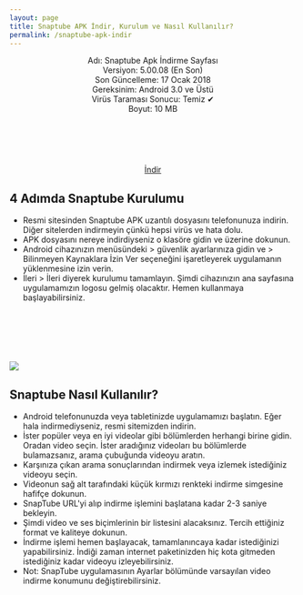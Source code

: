 ```yaml
---
layout: page
title: Snaptube APK İndir, Kurulum ve Nasıl Kullanılır?
permalink: /snaptube-apk-indir
---
```


<script async src="//pagead2.googlesyndication.com/pagead/js/adsbygoogle.js"></script>
<!-- KingBaglanti -->
<ins class="adsbygoogle"
     style="display:block"
     data-ad-client="ca-pub-7942429830883405"
     data-ad-slot="4590880399"
     data-ad-format="link"></ins>
<script>
(adsbygoogle = window.adsbygoogle || []).push({});
</script>
<center>
Adı: Snaptube Apk İndirme Sayfası<br />
Versiyon: 5.00.08 (En Son)<br />
Son Güncelleme: 17 Ocak 2018<br />
Gereksinim: Android 3.0 ve Üstü<br />
Virüs Taraması Sonucu: Temiz ✔<br />
Boyut: 10 MB<br />
<center>
<script async="" src="//pagead2.googlesyndication.com/pagead/js/adsbygoogle.js"></script>
<!-- 200 90 -->
<ins class="adsbygoogle" data-ad-client="ca-pub-7942429830883405" data-ad-slot="4977168797" style="display: inline-block; height: 90px; width: 200px;"></ins>
<script>
(adsbygoogle = window.adsbygoogle || []).push({});
</script>
</center>
<a target="_blank" href="https://www.luckypatcher.mobi">İndir</a>
<script async src="//pagead2.googlesyndication.com/pagead/js/adsbygoogle.js"></script>
<!-- Esneking -->
<ins class="adsbygoogle"
     style="display:block"
     data-ad-client="ca-pub-7942429830883405"
     data-ad-slot="4659442398"
     data-ad-format="auto"></ins>
<script>
(adsbygoogle = window.adsbygoogle || []).push({});
</script>
</center>
<h2>4 Adımda Snaptube Kurulumu</h2>
<ul><li>Resmi sitesinden Snaptube APK uzantılı dosyasını telefonunuza indirin. Diğer sitelerden indirmeyin çünkü hepsi virüs ve hata dolu.</li>
<li>APK dosyasını nereye indirdiyseniz o klasöre gidin ve üzerine dokunun.</li>
<li>Android cihazınızın menüsündeki > güvenlik ayarlarınıza gidin ve > Bilinmeyen Kaynaklara İzin Ver seçeneğini işaretleyerek uygulamanın yüklenmesine izin verin.</li>
<li>İleri > İleri diyerek kurulumu tamamlayın. Şimdi cihazınızın ana sayfasına uygulamamızın logosu gelmiş olacaktır. Hemen kullanmaya başlayabilirsiniz.</li></ul>
<center>
<script async="" src="//pagead2.googlesyndication.com/pagead/js/adsbygoogle.js"></script>
<!-- 200 90 -->
<ins class="adsbygoogle" data-ad-client="ca-pub-7942429830883405" data-ad-slot="4977168797" style="display: inline-block; height: 90px; width: 200px;"></ins>
<script>
(adsbygoogle = window.adsbygoogle || []).push({});
</script>
</center>
<img src="http://snaptube.apkindir.site/snaptube-kurulum.png">
<br>
<script async src="//pagead2.googlesyndication.com/pagead/js/adsbygoogle.js"></script>
<!-- Esneking -->
<ins class="adsbygoogle"
     style="display:block"
     data-ad-client="ca-pub-7942429830883405"
     data-ad-slot="4659442398"
     data-ad-format="auto"></ins>
<script>
(adsbygoogle = window.adsbygoogle || []).push({});
</script>
<h2>Snaptube Nasıl Kullanılır?</h2>
<ul><li>Android telefonunuzda veya tabletinizde uygulamamızı başlatın. Eğer hala indirmediyseniz, resmi sitemizden indirin.</li>
<li>İster popüler veya en iyi videolar gibi bölümlerden herhangi birine gidin. Oradan video seçin. İster aradığınız videoları bu bölümlerde bulamazsanız, arama çubuğunda videoyu aratın.</li>
<li>Karşınıza çıkan arama sonuçlarından indirmek veya izlemek istediğiniz videoyu seçin.</li>
<li>Videonun sağ alt tarafındaki küçük kırmızı renkteki indirme simgesine hafifçe dokunun.</li>
<li>SnapTube URL'yi alıp indirme işlemini başlatana kadar 2-3 saniye bekleyin.</li>
<li>Şimdi video ve ses biçimlerinin bir listesini alacaksınız. Tercih ettiğiniz format ve kaliteye dokunun.</li>
<li>İndirme işlemi hemen başlayacak, tamamlanıncaya kadar istediğinizi yapabilirsiniz. İndiği zaman internet paketinizden hiç kota gitmeden istediğiniz kadar videoyu izleyebilirsiniz.</li>
<li>Not: SnapTube uygulamasının Ayarlar bölümünde varsayılan video indirme konumunu değiştirebilirsiniz.</li>
</ul>

